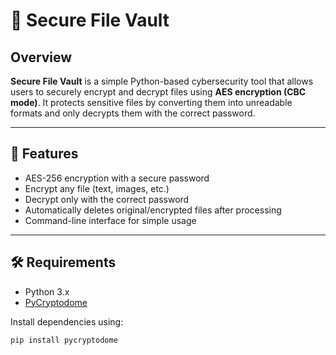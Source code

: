 # 🔐 Secure File Vault

## Overview
**Secure File Vault** is a simple Python-based cybersecurity tool that allows users to securely encrypt and decrypt files using **AES encryption (CBC mode)**.
It protects sensitive files by converting them into unreadable formats and only decrypts them with the correct password.

---

## 🔧 Features
- AES-256 encryption with a secure password
- Encrypt any file (text, images, etc.)
- Decrypt only with the correct password
- Automatically deletes original/encrypted files after processing
- Command-line interface for simple usage

---

## 🛠 Requirements
- Python 3.x  
- [PyCryptodome](https://pypi.org/project/pycryptodome/)

Install dependencies using:
```bash
pip install pycryptodome
